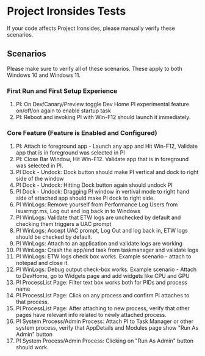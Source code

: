 # Project Ironsides Tests
If your code affects Project Ironsides, please manually verify these scenarios.

## Scenarios
Please make sure to verify all of these scenarios. These apply to both Windows 10 and Windows 11.

### First Run and First Setup Experience
1. PI: On Dev/Canary/Preview toggle Dev Home PI experimental feature on/off/on again to enable startup task 
1. PI: Reboot and invoking PI with Win-F12 should launch it immediately.

### Core Feature (Feature is Enabled and Configured)
1. PI: Attach to foreground app - Launch any app and Hit Win-F12, Validate app that is in foreground was selected in PI 
1. PI: Close Bar Window, Hit Win-F12. Validate app that is in foreground was selected in PI.
1. PI Dock - Undock: Dock button should make PI vertical and dock to right side of the window
1. PI Dock - Undock: Hitting Dock button again should undock PI
1. PI Dock - Undock: Dragging PI window in vertival mode to right hand side of attached app should make PI dock to right side.
1. PI WinLogs: Remove yourself from Performance Log Users from lsusrmgr.ms, Log out and log back in to Windows
1. PI WinLogs: Validate that ETW logs are unchecked by default and checking them triggers a UAC prompt
1. PI WinLogs: Accept UAC prompt, Log Out and log back in, ETW logs should be checked by default.
1. PI WinLogs: Attach to an application and validate logs are working
1. PI WinLogs: Crash the app/end task from taskmanager and validate logs
1. PI WinLogs: ETW logs check box works. Example scenario - attach to notepad and close it.
1. PI WinLogs: Debug output check-box works. Example scenario - Attach to DevHome, go to Widgets page and add widgets like CPU and GPU
1. PI ProcessList Page: Filter text box works both for PIDs and process name
1. PI ProcessList Page: Click on any process and confirm PI attaches to that process.
1. PI ProcessList Page: After attaching to new process, verify that other pages have relevant info related to newly attached process.
1. PI System Process/Admin Process: Attach PI to Task Manager or other system process, verify that AppDetails and Modules page show "Run As Admin" button
1. PI System Process/Admin Process: Clicking on "Run As Admin" button should work.